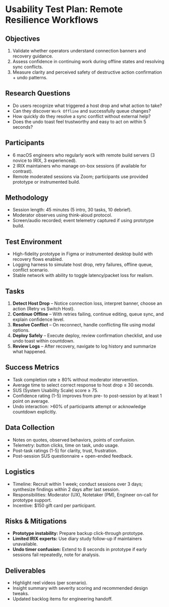 # Usability Test Plan: Remote Resilience Workflows

## Objectives
1. Validate whether operators understand connection banners and recovery guidance.
2. Assess confidence in continuing work during offline states and resolving sync conflicts.
3. Measure clarity and perceived safety of destructive action confirmation + undo patterns.

## Research Questions
- Do users recognize what triggered a host drop and what action to take?
- Can they discover `Work Offline` and successfully queue changes?
- How quickly do they resolve a sync conflict without external help?
- Does the undo toast feel trustworthy and easy to act on within 5 seconds?

## Participants
- 6 macOS engineers who regularly work with remote build servers (3 novice to IRIX, 3 experienced).
- 2 IRIX maintainers who manage on-box sessions (if available for contrast).
- Remote moderated sessions via Zoom; participants use provided prototype or instrumented build.

## Methodology
- Session length: 45 minutes (5 intro, 30 tasks, 10 debrief).
- Moderator observes using think-aloud protocol.
- Screen/audio recorded; event telemetry captured if using prototype build.

## Test Environment
- High-fidelity prototype in Figma or instrumented desktop build with recovery flows enabled.
- Logging harness to simulate host drop, retry failures, offline queue, conflict scenario.
- Stable network with ability to toggle latency/packet loss for realism.

## Tasks
1. **Detect Host Drop** – Notice connection loss, interpret banner, choose an action (Retry vs Switch Host).
2. **Continue Offline** – With retries failing, continue editing, queue sync, and explain confidence level.
3. **Resolve Conflict** – On reconnect, handle conflicting file using modal options.
4. **Deploy Safely** – Execute deploy, review confirmation checklist, and use undo toast within countdown.
5. **Review Logs** – After recovery, navigate to log history and summarize what happened.

## Success Metrics
- Task completion rate ≥ 80% without moderator intervention.
- Average time to select correct response to host drop ≤ 30 seconds.
- SUS (System Usability Scale) score ≥ 75.
- Confidence rating (1-5) improves from pre- to post-session by at least 1 point on average.
- Undo interaction: >60% of participants attempt or acknowledge countdown explicitly.

## Data Collection
- Notes on quotes, observed behaviors, points of confusion.
- Telemetry: button clicks, time on task, undo usage.
- Post-task ratings (1-5) for clarity, trust, frustration.
- Post-session SUS questionnaire + open-ended feedback.

## Logistics
- Timeline: Recruit within 1 week; conduct sessions over 3 days; synthesize findings within 2 days after last session.
- Responsibilities: Moderator (UX), Notetaker (PM), Engineer on-call for prototype support.
- Incentive: $150 gift card per participant.

## Risks & Mitigations
- **Prototype instability:** Prepare backup click-through prototype.
- **Limited IRIX experts:** Use diary study follow-up if maintainers unavailable.
- **Undo timer confusion:** Extend to 8 seconds in prototype if early sessions fail repeatedly, note for analysis.

## Deliverables
- Highlight reel videos (per scenario).
- Insight summary with severity scoring and recommended design tweaks.
- Updated backlog items for engineering handoff.
